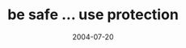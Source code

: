 ---
layout: base.njk
title : 'be safe ... use protection' 
view_title : 'be safe ... use protection' 
year : '2004' 
date : '2004-07-20' 
img_file : '/drawing/besafeuseprotection.png' 
html_file : 'besafeuseprotection' 
next_html : 'ohigetitnow.html' 
year_order : '123' 
permalink : "title/{{html_file}}.html"
---